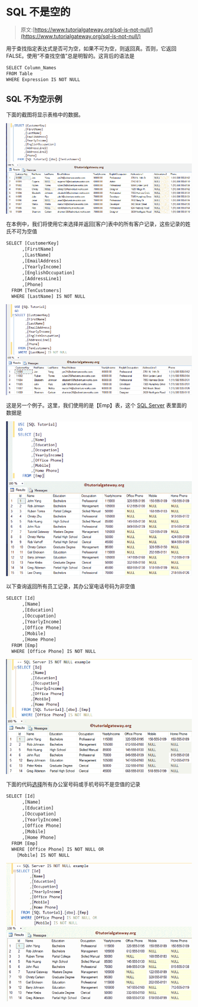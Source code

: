 # SQL 不是空的

> 原文:[https://www.tutorialgateway.org/sql-is-not-null/](https://www.tutorialgateway.org/sql-is-not-null/)

用于查找指定表达式是否可为空，如果不可为空，则返回真。否则，它返回 FALSE。使用“不查找空值”总是明智的。这背后的语法是

```
SELECT Column_Names 
FROM Table
WHERE Expression IS NOT NULL
```

## SQL 不为空示例

下面的截图将显示表格中的数据。

![SQL IS NOT NULL Example 1](img/53394cfb366660e324eda4195b35f1c8.png)

在本例中，我们将使用它来选择并返回[客户]表中的所有客户记录，这些记录的姓氏不可为空值

```
SELECT [CustomerKey]
      ,[FirstName]
      ,[LastName]
      ,[EmailAddress]
      ,[YearlyIncome]
      ,[EnglishOccupation]
      ,[AddressLine1]
      ,[Phone]
  FROM [TenCustomers]
  WHERE [LastName] IS NOT NULL
```

![SQL IS NOT NULL Example 2](img/9ccb5f8f4c6b5b5ed36207c8956d4a1d.png)

这是另一个例子。这里，我们使用的是【Emp】表，这个 [SQL Server](https://www.tutorialgateway.org/sql/) 表里面的数据是

![SQL IS NOT NULL Example 5](img/97828a47b8232d9c5f5a3d155486e67f.png)

以下查询返回所有员工记录，其办公室电话号码为非空值

```
SELECT [Id]
      ,[Name]
      ,[Education]
      ,[Occupation]
      ,[YearlyIncome]
      ,[Office Phone]
      ,[Mobile]
      ,[Home Phone]
  FROM [Emp]
  WHERE [Office Phone] IS NOT NULL
```

![SQL IS NOT NULL Example 3](img/d2322050d9f7f7c701339f7dc5b710b6.png)

下面的代码[选择](https://www.tutorialgateway.org/sql-select-statement/)所有办公室号码或手机号码不是空值的记录

```
SELECT [Id]
      ,[Name]
      ,[Education]
      ,[Occupation]
      ,[YearlyIncome]
      ,[Office Phone]
      ,[Mobile]
      ,[Home Phone]
  FROM [Emp]
  WHERE [Office Phone] IS NOT NULL OR 
	[Mobile] IS NOT NULL
```

![SQL IS NOT NULL Example 4](img/2a46ae933fa5d3d6cfd02e5ecc863d25.png)